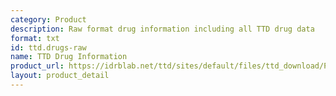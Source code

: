 ```yaml
---
category: Product
description: Raw format drug information including all TTD drug data
format: txt
id: ttd.drugs-raw
name: TTD Drug Information
product_url: https://idrblab.net/ttd/sites/default/files/ttd_download/P1-02-TTD_drug_download.txt
layout: product_detail
---
```

